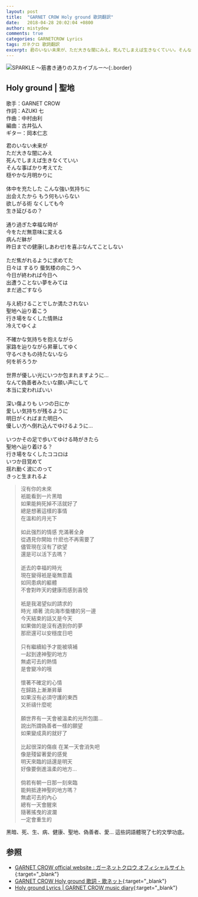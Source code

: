 ```yaml
---
layout: post
title:  "GARNET CROW Holy ground 歌詞翻訳"
date:   2018-04-28 20:02:04 +0800
author: mistydew
comments: true
categories: GARNETCROW Lyrics
tags: ガネクロ 歌詞翻訳
excerpt: 君のいない未来が、ただ大きな闇にみえ。死んでしまえば生きなくていい。そんな事ばかり考えてた、穏やかな月明かりに。
---
```

![SPARKLE 〜筋書き通りのスカイブルー〜](https://raw.githubusercontent.com/mistydew/gc2/master/cover/album/AL02_SPARKLE%20〜筋書き通りのスカイブルー〜.jpg){:.border}

## Holy ground | 聖地

歌手：GARNET CROW<br>
作詞：AZUKI 七<br>
作曲：中村由利<br>
編曲：古井弘人<br>
ギター：岡本仁志

<div class="lyric-original">
<p>
君のいない未来が<br>
ただ大きな闇にみえ<br>
死んでしまえば生きなくていい<br>
そんな事ばかり考えてた<br>
穏やかな月明かりに<br>
<br>
体中を充たした こんな強い気持ちに<br>
出会えたから もう何もいらない<br>
欲しがる術 なくしても今<br>
生き延びるの？<br>
<br>
通り過ぎた幸福な時が<br>
今をただ無意味に変える<br>
病んだ躰が<br>
昨日までの健康(しあわせ)を喜ぶなんてことしない<br>
<br>
ただ焦がれるように求めてた<br>
日々は するり 蜃気楼の向こうへ<br>
今日が終われば今日へ<br>
出遭うことない夢をみては<br>
まだ過ごすなら<br>
<br>
与え続けることでしか満たされない<br>
聖地へ辿り着こう<br>
行き場をなくした情熱は<br>
冷えてゆくよ<br>
<br>
不確かな気持ちを抱えながら<br>
家路を辿りながら昇華してゆく<br>
守るべきもの持たないなら<br>
何を祈ろうか<br>
<br>
世界が優しい光にいつか包まれますように…<br>
なんて偽善者みたいな願い声にして<br>
本当に変わればいい<br>
<br>
深い傷よりも いつの日にか<br>
愛しい気持ちが残るように<br>
明日がくればまた明日へ<br>
優しい方へ倒れ込んでゆけるように…<br>
<br>
いつかその足で歩いてゆける時がきたら<br>
聖地へ辿り着ける？<br>
行き場をなくしたココロは<br>
いつか目覚めて<br>
揺れ動く波にのって<br>
きっと生まれるよ
</p>
</div>

<div class="lyric-translation">
<blockquote>
沒有你的未來<br>
衹能看到一片黑暗<br>
如果能夠死掉不活就好了<br>
總是想著這樣的事情<br>
在溫和的月光下<br>
<br>
如此强烈的情感 充滿著全身<br>
從遇見你開始 什麽也不再需要了<br>
儘管現在沒有了欲望<br>
還是可以活下去嗎？<br>
<br>
逝去的幸福的時光<br>
現在變得衹是毫無意義<br>
如同患病的軀體<br>
不會對昨天的健康而感到喜悅<br>
<br>
衹是我渴望似的請求的<br>
時光 順著 流向海市蜃樓的另一邊<br>
今天結束的話又是今天<br>
如果做的是沒有遇到你的夢<br>
那麽還可以安穩度日吧<br>
<br>
只有繼續給予才能被填補<br>
一起到達神聖的地方<br>
無處可去的熱情<br>
是會變冷的哦<br>
<br>
懷著不確定的心情<br>
在歸路上漸漸昇華<br>
如果沒有必須守護的東西<br>
又祈禱什麼呢<br>
<br>
願世界有一天會被溫柔的光所包圍...<br>
說出所謂偽善者一樣的願望<br>
如果變成真的就好了<br>
<br>
比起很深的傷痕 在某一天會消失吧<br>
像是殘留著愛的感覺<br>
明天來臨的話還是明天<br>
好像要倒進溫柔的地方...<br>
<br>
倘若有朝一日那一刻來臨<br>
能夠抵達神聖的地方嗎？<br>
無處可去的內心<br>
總有一天會醒來<br>
隨著搖曳的波瀾<br>
一定會重生的
</blockquote>
</div>

黑暗、死、生、病、健康、聖地、偽善者、愛...
這些詞語體現了七的文學功底。

## 参照

* [GARNET CROW official website : ガーネットクロウ オフィシャルサイト](http://www.garnetcrow.com){:target="_blank"}
* [GARNET CROW Holy ground 歌詞 - 歌ネット](https://www.uta-net.com/song/20142){:target="_blank"}
* [Holy ground Lyrics \| GARNET CROW music diary](https://mistydew.github.io/gc/lyrics/original/Holy%20ground.html){:target="_blank"}
